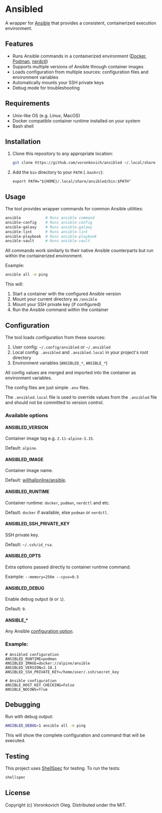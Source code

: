 # Ansibled

A wrapper for [Ansible](https://ansible.com) that provides a consistent, containerized execution environment.

## Features

- Runs Ansible commands in a containerized environment ([Docker](https://docker.com), [Podman](https://podman.io), [nerdctl](https://github.com/containerd/nerdctl))
- Supports multiple versions of Ansible through container images
- Loads configuration from multiple sources: configuration files and environment variables
- Automatically mounts your SSH private keys
- Debug mode for troubleshooting

## Requirements

- Unix-like OS (e.g. Linux, MacOS)
- Docker compatible container runtime installed on your system
- Bash shell

## Installation

1. Clone this repository to any appropriate location:

   ```bash
   git clone https://github.com/voronkovich/ansibled ~/.local/share
   ```

2. Add the `bin` directory to your `PATH` (`.bashrc`):

   ```
   export PATH="${HOME}/.local/share/ansibled/bin:$PATH"
   ```

## Usage

The tool provides wrapper commands for common Ansible utilities:

```bash
ansible           # Runs ansible command
ansible-config    # Runs ansible-config
ansible-galaxy    # Runs ansible-galaxy
ansible-lint      # Runs ansible-lint
ansible-playbook  # Runs ansible-playbook
ansible-vault     # Runs ansible-vault
```

All commands work similarly to their native Ansible counterparts but run within the containerized environment.

Example:

```sh
ansible all -m ping
```

This will:

1. Start a container with the configured Ansible version
2. Mount your current directory as `/ansible`
3. Mount your SSH private key (if configured)
4. Run the Ansible command within the container


## Configuration

The tool loads configuration from these sources:

1. User config: `~/.config/ansibled` or `~/.ansibled`
2. Local config: `.ansibled` and `.ansibled.local` in your project's root directory
3. Environment variables (`ANSIBLED_*`, `ANSIBLE_*`)

All config values are merged and imported into the container as environment variables.

The config files are just simple `.env` files.

The `.ansibled.local` file is used to override values from the `.ansibled` file and should not be committed to version control.

### Available options

#### ANSIBLED_VERSION

Container image tag e.g. `2.11-alpine-3.15`.

Default: `alpine`.

#### ANSIBLED_IMAGE

Container image name.

Default: [willhallonline/ansible](https://hub.docker.com/r/willhallonline/ansible).

#### ANSIBLED_RUNTIME

Container runtime: `docker`, `podman`, `nerdctl` and etc.

Default: `docker` if available, else `podman` or `nerdctl`.

#### ANSIBLED_SSH_PRIVATE_KEY

SSH private key.

Default: `~/.ssh/id_rsa`.

#### ANSIBLED_OPTS

Extra options passed directly to container runtime command.

Example: `--memory=256m --cpus=0.5`

#### ANSIBLED_DEBUG

Enable debug output (`0` or `1`).

Default: `0`.

#### ANSIBLE_*

Any Ansible [configuration option](https://docs.ansible.com/ansible/latest/reference_appendices/config.html#common-options).

### Example:

```env
# Ansibled configuration
ANSIBLED_RUNTIME=podman
ANSIBLED_IMAGE=docker://alpine/ansible
ANSIBLED_VERSION=2.18.1
ANSIBLED_SSH_PRIVATE_KEY=/home/user/.ssh/secret_key

# Ansible configuration
ANSIBLE_HOST_KEY_CHECKING=False
ANSIBLE_NOCOWS=True
```

## Debugging

Run with debug output:

```sh
ANSIBLED_DEBUG=1 ansible all -m ping
```

This will show the complete configuration and command that will be executed.

## Testing

This project uses [ShellSpec](https://shellspec.info) for testing. To run the tests:

```sh
shellspec
```

## License

Copyright (c) Voronkovich Oleg. Distributed under the MIT.
